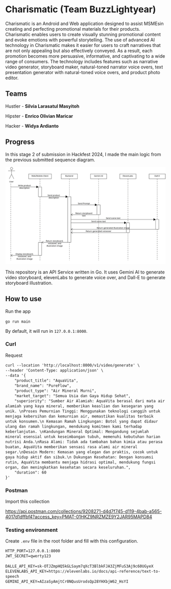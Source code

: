 # Charismatic (Team BuzzLightyear)

Charismatic is an Android and Web application designed to assist MSMEsin creating and perfecting promotional materials for their products.
Charismatic enables users to create visually stunning promotional content and evoke emotions with powerful storytelling.
The use of advanced AI technology in Charismatic makes it easier for users to craft narratives that are not only appealing but also effectively conveyed.
As a result, each promotion becomes more persuasive, informative, and captivating to a wide range of consumers.
The technology includes features such as narrative video generator, storyboard maker, natural-toned narrator voice overs, text presentation generator with natural-toned voice overs, and product photo editor.

## Teams

Hustler - **Silvia Larasatul Masyitoh**

Hipster - **Enrico Olivian Maricar**

Hacker - **Widya Ardianto**

## Progress

In this stage 2 of submission in Hackfest 2024, I made the main logic from the previous submitted sequence diagram.

![img_6.png](img_6.png)

This repository is an API Service written in Go. It uses Gemini AI to generate video storyboard, elevenLabs to generate voice over, and Dall-E to generate storyboard illustration.

## How to use

Run the app

```go run main```

By default, it will run in ```127.0.0.1:8000```.
### Curl

Request
```
curl --location 'http://localhost:8000/v1/video/generate' \
--header 'Content-Type: application/json' \
--data '{
    "product_title": "AquaVita",
    "brand_name": "PureFlow",
    "product_type": "Air Mineral Murni",
    "market_target": "Semua Usia dan Gaya Hidup Sehat",
    "superiority": "Sumber Air Alamiah: AquaVita berasal dari mata air alamiah yang kaya mineral, memberikan keaslian dan kesegaran yang unik. \nProses Pemurnian Tinggi: Menggunakan teknologi canggih untuk menjaga kebersihan dan kemurnian air, memastikan kualitas terbaik untuk konsumen.\n Kemasan Ramah Lingkungan: Botol yang dapat didaur ulang dan ramah lingkungan, mendukung komitmen kami terhadap keberlanjutan. \nKandungan Mineral Optimal: Mengandung sejumlah mineral esensial untuk keseimbangan tubuh, memenuhi kebutuhan harian nutrisi Anda.\nRasa Alami: Tidak ada tambahan bahan kimia atau perasa buatan, AquaVita memberikan sensasi rasa alami air mineral segar.\nDesain Modern: Kemasan yang elegan dan praktis, cocok untuk gaya hidup aktif dan sibuk.\n Dukungan Kesehatan: Dengan konsumsi rutin, AquaVita membantu menjaga hidrasi optimal, mendukung fungsi organ, dan meningkatkan kesehatan secara keseluruhan.",
    "duration": 60
}'
```

### Postman

Import this collection

https://api.postman.com/collections/9208271-d4d7f745-d119-4bab-a565-4017d1dffbf4?access_key=PMAT-01HKZ9NRZMZE9Y2JAR95MAPD84

### Testing environment

Create ```.env``` file in the root folder and fill with this configuration.

```
HTTP_PORT=127.0.0.1:8000
JWT_SECRET=qwerty123

DALLE_API_KEY=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
ELEVENLABS_API_KEY=https://elevenlabs.io/docs/api-reference/text-to-speech
GEMINI_API_KEY=AIzaSyAmjtCr0NQusUrodsQp28YHXbjW62_HsYI
```